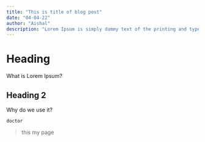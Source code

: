```yaml
---
title: "This is title of blog post"
date: "04-04-22"
author: "Aishal"
description: "Lorem Ipsum is simply dummy text of the printing and typesetting industry."
---
```


# Heading
What is Lorem Ipsum?
## Heading 2
Why do we use it?
```
doctor
```
> this my page 